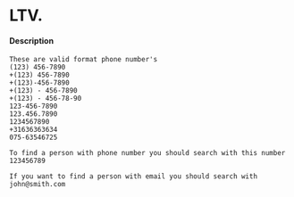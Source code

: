 # LTV.

#### Description

    These are valid format phone number's
    (123) 456-7890
    +(123) 456-7890
    +(123)-456-7890
    +(123) - 456-7890
    +(123) - 456-78-90
    123-456-7890
    123.456.7890
    1234567890
    +31636363634
    075-63546725

    To find a person with phone number you should search with this number 123456789

    If you want to find a person with email you should search with john@smith.com
